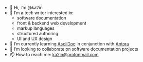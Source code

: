 - 👋 Hi, I’m @ka2in
- 👀 I’m a tech writer interested in: 
  - software documentation 
  - front & backend web development
  - markup languages
  - structured authoring 
  - UI and UX design
- 🌱 I’m currently learning [AsciiDoc](https://asciidoc.org/) in conjunction with [Antora](https://antora.org/) 
- 💞️ I’m looking to collaborate on software documentation projects
- 📫 How to reach me: ka2in@protonmail.com

<!---
ka2in/ka2in is a ✨ special ✨ repository because its `README.md` (this file) appears on your GitHub profile.
You can click the Preview link to take a look at your changes.
--->
